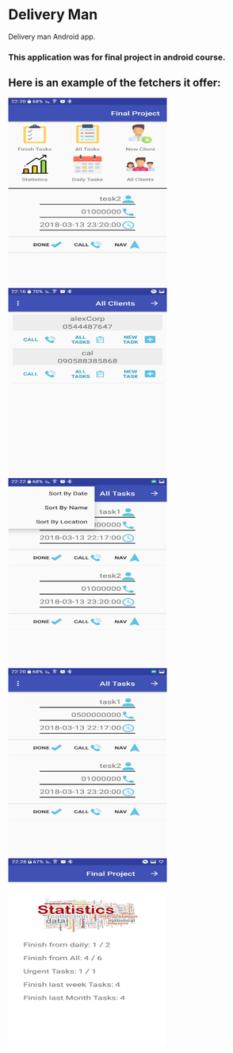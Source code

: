 # Delivery Man

Delivery man Android app.

### This application was for final project in android course.

## Here is an example of the fetchers it offer:
<a><img src='https://github.com/mazmaz2k/delivery_man/blob/master/pic/pic%20(4).jpeg' width="320" height="380"></a>
<a><img src='https://github.com/mazmaz2k/delivery_man/blob/master/pic/pic%20(5).jpeg' width="320" height="380"></a>
<a><img src='https://github.com/mazmaz2k/delivery_man/blob/master/pic/pic%20(3).jpeg' width="320" height="380"></a>
<a><img src='https://github.com/mazmaz2k/delivery_man/blob/master/pic/pic%20(1).jpeg' width="320" height="380"></a>
<a><img src='https://github.com/mazmaz2k/delivery_man/blob/master/pic/pic%20(2).jpeg' width="320" height="380"></a>
